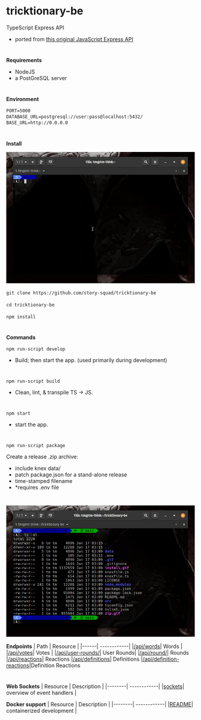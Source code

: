 # tricktionary-be

TypeScript Express API
- ported from [this original JavaScript Express API](https://github.com/christiano39/trictionary_be)

#

**Requirements**

- NodeJS
- a PostGreSQL server

#
**Environment**

    PORT=5000
    DATABASE_URL=postgresql://user:pass@localhost:5432/
    BASE_URL=http://0.0.0.0

#
**Install**

![install](install.gif)

    git clone https://github.com/story-squad/tricktionary-be

    cd tricktionary-be

    npm install

#

**Commands**

    npm run-script develop

- Build; then start the app. (used primarily during development)
#
    npm run-script build

- Clean, lint, & transpile TS -> JS.
#
    npm start

- start the app.
#
    npm run-script package

Create a release .zip archive:
- include knex data/
- patch package.json for a stand-alone release
- time-stamped filename
- *requires .env file
#
![zip](zip.gif)

**Endpoints**
| Path | Resource |
|------| ------------|
|[/api/words](src/api/words/README.md)| Words |
|[/api/votes](src/api/votes/README.md)| Votes |
|[/api/user-rounds/](src/api/userRounds/README.md)| User Rounds|
|[/api/round/](src/api/rounds/README.md)| Rounds
|[/api/reactions](src/api/reactions/README.md)| Reactions
|[/api/definitions](src/api/definitions/README.md)| Definitions
|[/api/definition-reactions](src/api/definitionReactions/README.md)|Definition Reactions

#
**Web Sockets**
| Resource | Description |
|--------| ------------|
|[sockets](src/sockets/README.md)| overview of event handlers |

**Docker support**
| Resource | Description |
|--------| ------------|
|[README](README-Docker.md)| containerized development |
